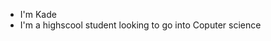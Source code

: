 - I'm Kade
- I'm a highscool student looking to go into Coputer science
 
<!---
Kadevdm/Kadevdm is a ✨ special ✨ repository because its `README.md` (this file) appears on your GitHub profile.
You can click the Preview link to take a look at your changes.
--->
